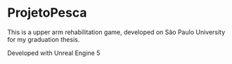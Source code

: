 # ProjetoPesca

This is a upper arm rehabilitation game, developed on São Paulo University for my graduation thesis. 

Developed with Unreal Engine 5
